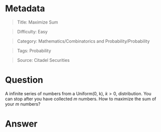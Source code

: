 # Metadata
> Title: Maximize Sum

> Difficulty: Easy

> Category: Mathematics/Combinatorics and Probability/Probability

> Tags: Probability

> Source: Citadel Securities

# Question
A infinite series of numbers from a Uniform(0, k), $k > 0$, distribution. You can stop after you have collected $m$ numbers. How to maximize the sum of your $m$ numbers?

# Answer
